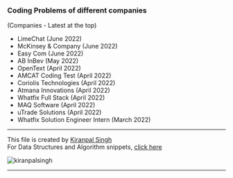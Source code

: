### Coding Problems of different companies
(Companies - Latest at the top)

- LimeChat (June 2022)
- McKinsey & Company (June 2022)
- Easy Com (June 2022)
- AB InBev (May 2022)
- OpenText (April 2022)
- AMCAT Coding Test (April 2022)
- Coriolis Technologies (April 2022)
- Atmana Innovations (April 2022)
- Whatfix Full Stack (April 2022)
- MAQ Software (April 2022)
- uTrade Solutions (April 2022)
- Whatfix Solution Engineer Intern (March 2022)


---
This file is created by [Kiranpal Singh](https://github.com/kiranpalsingh1806) <br>
For Data Structures and Algorithm snippets, [click here](https://github.com/kiranpalsingh1806/DSA-Code-Snippets) <br>
<p align="left"> <img src="https://komarev.com/ghpvc/?username=kiranpalsingh1806&label=Views&color=blue&style=plastic" alt="kiranpalsingh" /> </p>

---
